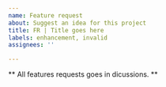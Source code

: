 ```yaml
---
name: Feature request
about: Suggest an idea for this project
title: FR | Title goes here
labels: enhancement, invalid
assignees: ''

---
```


** All features requests goes in dicussions.  **
